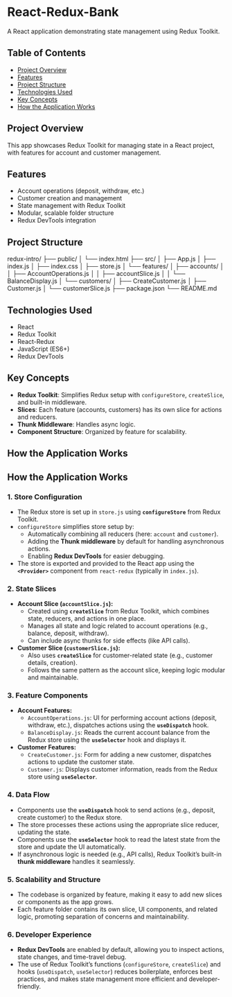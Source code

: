 # React-Redux-Bank

A React application demonstrating state management using Redux Toolkit.

## Table of Contents

- [Project Overview](#project-overview)
- [Features](#features)
- [Project Structure](#project-structure)
- [Technologies Used](#technologies-used)
- [Key Concepts](#key-concepts)
- [How the Application Works](#how-the-application-works)

## Project Overview

This app showcases Redux Toolkit for managing state in a React project, with features for account and customer management.

## Features

- Account operations (deposit, withdraw, etc.)
- Customer creation and management
- State management with Redux Toolkit
- Modular, scalable folder structure
- Redux DevTools integration

## Project Structure
redux-intro/ ├── public/ │ └── index.html ├── src/ │ ├── App.js │ ├── index.js │ ├── index.css │ ├── store.js │ └── features/ │ ├── accounts/ │ │ ├── AccountOperations.js │ │ ├── accountSlice.js │ │ └── BalanceDisplay.js │ └── customers/ │ ├── CreateCustomer.js │ ├── Customer.js │ └── customerSlice.js ├── package.json └── README.md
## Technologies Used

- React
- Redux Toolkit
- React-Redux
- JavaScript (ES6+)
- Redux DevTools

## Key Concepts

- **Redux Toolkit**: Simplifies Redux setup with `configureStore`, `createSlice`, and built-in middleware.
- **Slices**: Each feature (accounts, customers) has its own slice for actions and reducers.
- **Thunk Middleware**: Handles async logic.
- **Component Structure**: Organized by feature for scalability.

## How the Application Works
## How the Application Works

### 1. Store Configuration

- The Redux store is set up in `store.js` using **`configureStore`** from Redux Toolkit.
- `configureStore` simplifies store setup by:
  - Automatically combining all reducers (here: `account` and `customer`).
  - Adding the **Thunk middleware** by default for handling asynchronous actions.
  - Enabling **Redux DevTools** for easier debugging.
- The store is exported and provided to the React app using the **`<Provider>`** component from `react-redux` (typically in `index.js`).

### 2. State Slices

- **Account Slice (`accountSlice.js`):**
  - Created using **`createSlice`** from Redux Toolkit, which combines state, reducers, and actions in one place.
  - Manages all state and logic related to account operations (e.g., balance, deposit, withdraw).
  - Can include async thunks for side effects (like API calls).
- **Customer Slice (`customerSlice.js`):**
  - Also uses **`createSlice`** for customer-related state (e.g., customer details, creation).
  - Follows the same pattern as the account slice, keeping logic modular and maintainable.

### 3. Feature Components

- **Account Features:**
  - `AccountOperations.js`: UI for performing account actions (deposit, withdraw, etc.), dispatches actions using the **`useDispatch`** hook.
  - `BalanceDisplay.js`: Reads the current account balance from the Redux store using the **`useSelector`** hook and displays it.
- **Customer Features:**
  - `CreateCustomer.js`: Form for adding a new customer, dispatches actions to update the customer state.
  - `Customer.js`: Displays customer information, reads from the Redux store using **`useSelector`**.

### 4. Data Flow

- Components use the **`useDispatch`** hook to send actions (e.g., deposit, create customer) to the Redux store.
- The store processes these actions using the appropriate slice reducer, updating the state.
- Components use the **`useSelector`** hook to read the latest state from the store and update the UI automatically.
- If asynchronous logic is needed (e.g., API calls), Redux Toolkit’s built-in **thunk middleware** handles it seamlessly.

### 5. Scalability and Structure

- The codebase is organized by feature, making it easy to add new slices or components as the app grows.
- Each feature folder contains its own slice, UI components, and related logic, promoting separation of concerns and maintainability.

### 6. Developer Experience

- **Redux DevTools** are enabled by default, allowing you to inspect actions, state changes, and time-travel debug.
- The use of Redux Toolkit’s functions (`configureStore`, `createSlice`) and hooks (`useDispatch`, `useSelector`) reduces boilerplate, enforces best practices, and makes state management more efficient and developer-friendly.

